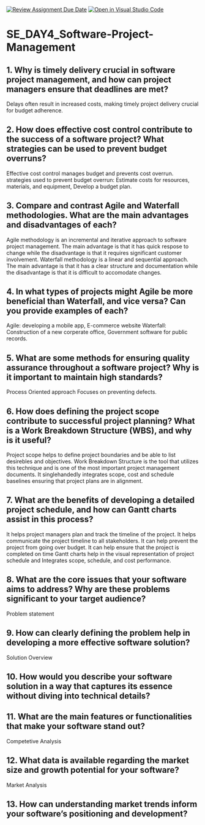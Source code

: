 [![Review Assignment Due Date](https://classroom.github.com/assets/deadline-readme-button-22041afd0340ce965d47ae6ef1cefeee28c7c493a6346c4f15d667ab976d596c.svg)](https://classroom.github.com/a/9pw6JKcu)
[![Open in Visual Studio Code](https://classroom.github.com/assets/open-in-vscode-2e0aaae1b6195c2367325f4f02e2d04e9abb55f0b24a779b69b11b9e10269abc.svg)](https://classroom.github.com/online_ide?assignment_repo_id=15671179&assignment_repo_type=AssignmentRepo)
# SE_DAY4_Software-Project-Management
## 1. Why is timely delivery crucial in software project management, and how can project managers ensure that deadlines are met?
Delays often result in increased costs, making timely project delivery crucial for budget adherence.


## 2. How does effective cost control contribute to the success of a software project? What strategies can be used to prevent budget overruns?
Effective cost control manages budget and prevents cost overrun.
strategies used to prevent budget overrun:  Estimate costs for resources, materials, and equipment, Develop a budget plan.

## 3. Compare and contrast Agile and Waterfall methodologies. What are the main advantages and disadvantages of each?
Agile methodology is an incremental and iterative approach to software project management. The main advantage is that it has quick respose to change while the disadvantage is that it requires significant customer involvement.
Waterfall methodology is a linear and sequential approach. The main advantage is that it has a clear structure and documentation while the disadvantage is that it is difficult to accomodate changes.

## 4. In what types of projects might Agile be more beneficial than Waterfall, and vice versa? Can you provide examples of each?
Agile: developing a mobile app, E-commerce website
Waterfall: Construction of a new corperate office, Government software for public records.

## 5. What are some methods for ensuring quality assurance throughout a software project? Why is it important to maintain high standards?
Process Oriented approach
Focuses on preventing defects.

## 6. How does defining the project scope contribute to successful project planning? What is a Work Breakdown Structure (WBS), and why is it useful?
Project scope helps to define project boundaries and be able to list desirebles and objectives.
Work Breakdown Structure is the tool that utilizes this technique and is one of the most important project management documents. It singlehandedly integrates scope, cost and schedule baselines ensuring that project plans are in alignment.

## 7. What are the benefits of developing a detailed project schedule, and how can Gantt charts assist in this process?
It helps project managers plan and track the timeline of the project.
It helps communicate the project timeline to all stakeholders.
It can help prevent the project from going over budget.
It can help ensure that the project is completed on time
Gantt charts help in the visual representation of project schedule and Integrates scope, schedule, and cost performance.

## 8. What are the core issues that your software aims to address? Why are these problems significant to your target audience?
Problem statement
## 9. How can clearly defining the problem help in developing a more effective software solution?
Solution Overview 

## 10. How would you describe your software solution in a way that captures its essence without diving into technical details?

## 11. What are the main features or functionalities that make your software stand out?
Competetive Analysis
## 12. What data is available regarding the market size and growth potential for your software?
Market Analysis
## 13. How can understanding market trends inform your software’s positioning and development?

